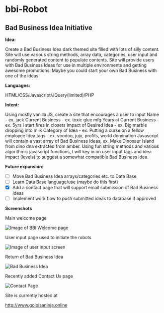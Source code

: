 # bbi-Robot

## Bad Business Idea Initiative

**Idea:** 

Create a Bad Business Idea dark themed site filled with lots of silly content. Site will use various string methods, array data, categories, user input and randomly generated content to populate contents.  Site will provide users with Bad Business Ideas for use in multiple environments and getting awesome promotions. Maybe you could start your own Bad Business with one of the ideas! 

**Languages:** 

HTML/CSS/Javascript/JQuery(limited)/PHP

**Intent:** 

Using mostly vanilla JS, create a site that encourages a user to input
Name - ex. jack
Current Business - ex. toxic glue mfg
Years at Current Business - ex. 5yrs I start fires in closets
Impact of Desired Idea - ex. Big marble dropping into milk
Category of Idea - ex. Putting a curse on a fellow employee
Idea tags - ex. voodoo, juju, profits, world domination
Javascript will contain a vast array of Bad Business Ideas, ex. Make Dinosaur Island from dino dna extracted from amber. Using fun string methods and various algorithmic javascript functions, I will key in on user input tags and idea impact (levels) to suggest a somewhat compatible Bad Business Idea. 

**Future expansion:**

- [ ] Move Bad Business Idea arrays/categories etc. to Data Base
- [ ] Learn Data Base language/use (maybe do this first)
- [x] Add a contact page that will support email submission of Bad Business Ideas
- [ ] Implement work flow to push submitted ideas to database if approved 

**Screenshots**

Main welcome page

![Image of BBI Welcome page](https://i.imgur.com/IsMxYzt.jpg)

User input page used to initiate the robots

![Image of user input screen](https://i.imgur.com/2M1Wql0.jpg)

Return of Bad Business Idea

![Bad Business Idea](https://i.imgur.com/ColVmR8.jpg)

Recently added Contact Us page

![Contact Page](https://i.imgur.com/5ELvcSQ.jpg)


Site is currently hosted at

http://www.goloisaninja.online
